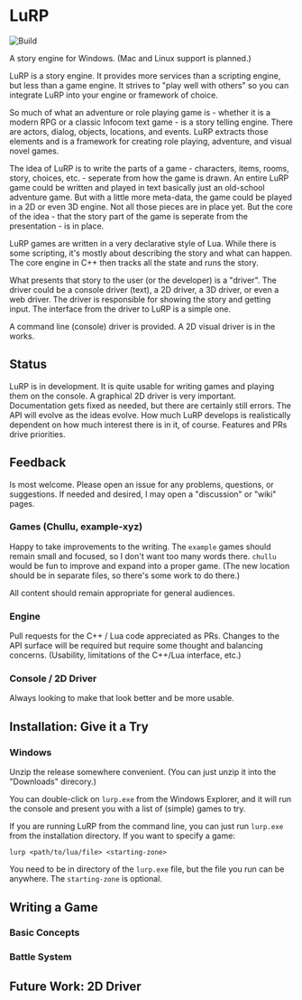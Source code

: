 # LuRP

![Build](https://github.com/leethomason/lurp/actions/workflows/c-cpp.yml/badge.svg)

A story engine for Windows. (Mac and Linux support is planned.)

LuRP is a story engine. It provides more services than a scripting engine, but less than a game
engine. It strives to "play well with others" so you can integrate LuRP into your engine or
framework of choice.

So much of what an adventure or role playing game is - whether it is a modern RPG or a
classic Infocom text game - is a story telling engine. There are actors, dialog, objects,
locations, and events. LuRP extracts those elements and is a framework for creating role
playing, adventure, and visual novel games.

The idea of LuRP is to write the parts of a game - characters, items, rooms, story,
choices, etc. - seperate from how the game is drawn. An entire LuRP game could be written and
played in text basically just an old-school adventure game. But with a little
more meta-data, the game could be played in a 2D or even 3D engine. Not all those pieces are
in place yet. But the core of the idea - that the story part of the game is seperate from the
presentation - is in place.

LuRP games are written in a very declarative style of Lua. While there is some scripting,
it's mostly about describing the story and what can happen. The core engine in C++ then
tracks all the state and runs the story.

What presents that story to the user (or the developer) is a "driver". The driver could be
a console driver (text), a 2D driver, a 3D driver, or even a web driver. The driver is responsible
for showing the story and getting input. The interface from the driver to LuRP is a simple
one.

A command line (console) driver is provided. A 2D visual driver is in the works.

## Status

LuRP is in development. It is quite usable for writing games and playing them on the console.
A graphical 2D driver is very important. Documentation gets fixed as needed, but there are
certainly still errors. The API will evolve as the ideas evolve. How much LuRP develops
is realistically dependent on how much interest there is in it, of course. Features and PRs
drive priorities.

## Feedback

Is most welcome. Please open an issue for any problems, questions, or suggestions. If needed
and desired, I may open a "discussion" or "wiki" pages.

### Games (Chullu, example-xyz)

Happy to take improvements to the writing. The `example` games should remain small and focused,
so I don't want too many words there. `chullu` would be fun to improve and expand into a proper
game. (The new location should be in separate files, so there's some work to do there.)

All content should remain appropriate for general audiences.

### Engine

Pull requests for the C++ / Lua code appreciated as PRs. Changes to the API surface will be
required but require some thought and balancing concerns. (Usability, limitations of the
C++/Lua interface, etc.)

### Console / 2D Driver

Always looking to make that look better and be more usable.

## Installation: Give it a Try

### Windows

Unzip the release somewhere convenient. (You can just unzip it into the "Downloads" direcory.)

You can double-click on `lurp.exe` from the Windows Explorer, and it will run the console
and present you with a list of (simple) games to try.

If you are running LuRP from the command line, you can just run `lurp.exe` from the installation
directory. If you want to specify a game:

```shell
lurp <path/to/lua/file> <starting-zone>
```

You need to be in directory of the `lurp.exe` file, but the file you
run can be anywhere. The `starting-zone` is optional.

## Writing a Game

### Basic Concepts

### Battle System

## Future Work: 2D Driver
